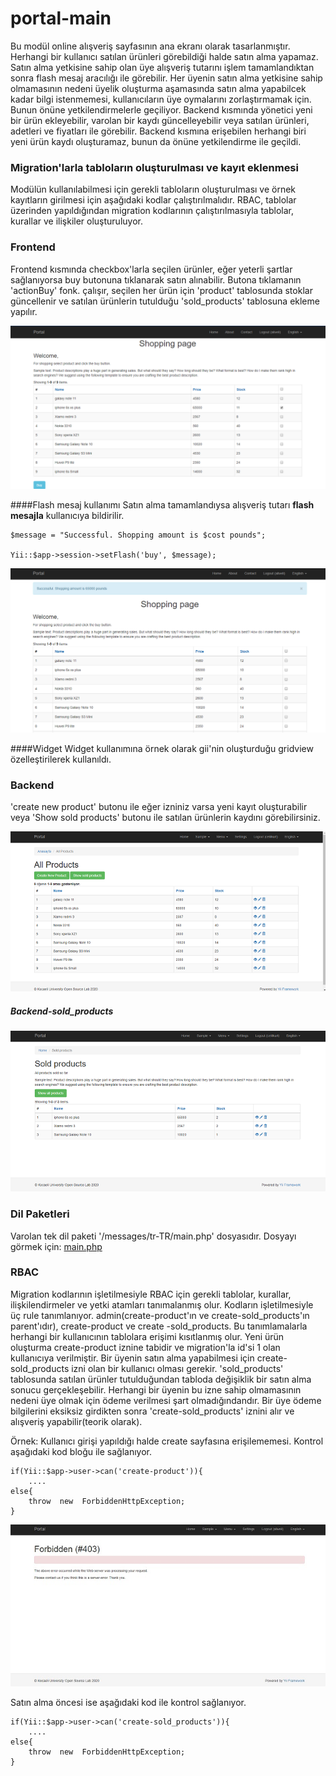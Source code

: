 # portal-main

Bu modül online alışveriş sayfasının ana ekranı olarak tasarlanmıştır. Herhangi bir kullanıcı satılan ürünleri görebildiği halde satın alma yapamaz. Satın alma yetkisine sahip olan üye alışveriş tutarını işlem tamamlandıktan sonra flash mesaj aracılığı ile görebilir. Her üyenin satın alma yetkisine sahip olmamasının nedeni üyelik oluşturma aşamasında satın alma yapabilcek kadar bilgi istenmemesi, kullanıcıların üye oymalarını zorlaştırmamak için. Bunun önüne yetkilendirmelerle geçiliyor. Backend kısmında yönetici yeni bir ürün ekleyebilir, varolan bir kaydı güncelleyebilir veya satılan ürünleri, adetleri ve fiyatları ile görebilir. Backend kısmına erişebilen herhangi biri yeni ürün kaydı oluşturamaz, bunun da önüne yetkilendirme ile geçildi.


### Migration'larla tabloların oluşturulması ve kayıt eklenmesi
Modülün kullanılabilmesi için gerekli tabloların oluşturulması ve örnek kayıtların girilmesi için aşağıdaki kodlar çalıştırılmalıdır. RBAC, tablolar üzerinden yapıldığından migration kodlarının çalıştırılmasıyla tablolar, kurallar ve ilişkiler oluşturuluyor.


### Frontend
Frontend kısmında checkbox'larla seçilen ürünler, eğer yeterli şartlar sağlanıyorsa buy butonuna tıklanarak satın alınabilir. Butona tıklamanın 'actionBuy' fonk. çalışır, seçilen her ürün için 'product' tablosunda stoklar güncellenir ve satılan ürünlerin tutulduğu 'sold_products' tablosuna ekleme yapılır.


![enter image description here](https://github.com/dogukankrtlz/portal-170202024/blob/master/imgs/al%C4%B1%C5%9Fveri%C5%9F-1.bmp)

####Flash mesaj kullanımı
Satın alma tamamlandıysa alışveriş tutarı **flash mesajla** kullanıcıya bildirilir.
```
$message = "Successful. Shopping amount is $cost pounds";

Yii::$app->session->setFlash('buy', $message);
```

![enter image description here](https://github.com/dogukankrtlz/portal-170202024/blob/master/imgs/sat%C4%B1n%20alma%20tamam.bmp)

####Widget
Widget kullanımına örnek olarak gii'nin oluşturduğu gridview özelleştirilerek kullanıldı.

### Backend
 'create new product' butonu ile eğer izniniz varsa yeni kayıt oluşturabilir veya 'Show sold products' butonu ile satılan ürünlerin kaydını görebilirsiniz.



![Backend ekranı](https://github.com/dogukankrtlz/portal-170202024/blob/master/imgs/backend-1.jpg)

##### Backend-sold_products


![enter image description here](https://github.com/dogukankrtlz/portal-170202024/blob/master/imgs/backend-2.jpg)

### Dil Paketleri
Varolan tek dil paketi '/messages/tr-TR/main.php' dosyasıdır.
Dosyayı görmek için: [main.php]([https://github.com/dogukankrtlz/portal-170202024/blob/master/messages/tr-TR/main.php](https://github.com/2019-BLM317/portal-170202024/blob/master/messages/tr-TR/main.php))


### RBAC
Migration kodlarının işletilmesiyle RBAC için gerekli tablolar, kurallar, ilişkilendirmeler ve yetki atamları tanımalanmış olur.
Kodların işletilmesiyle üç rule tanımlanıyor. admin(create-product'ın ve create-sold_products'ın parent'ıdır), create-product ve create -sold_products. Bu tanımlamalarla herhangi bir kullanıcının tablolara erişimi kısıtlanmış olur. 
Yeni ürün oluşturma create-product iznine tabidir ve migration'la id'si 1 olan kullanıcıya verilmiştir. 
Bir üyenin satın alma yapabilmesi için create-sold_products izni olan bir kullanıcı olması gerekir. 'sold_products' tablosunda satılan ürünler tutulduğundan tabloda değişiklik bir satın alma sonucu gerçekleşebilir.  Herhangi bir üyenin bu izne sahip olmamasının nedeni üye olmak için ödeme verilmesi şart olmadığındandır. Bir üye ödeme bilgilerini eksiksiz girdikten sonra 'create-sold_products' iznini alır ve alışveriş yapabilir(teorik olarak).

Örnek: Kullanıcı girişi yapıldığı halde create sayfasına erişilememesi.
Kontrol aşağıdaki kod bloğu ile sağlanıyor.
```
if(Yii::$app->user->can('create-product')){
	....
else{
	throw  new  ForbiddenHttpException;
}
```

![enter image description here](https://github.com/dogukankrtlz/portal-170202024/blob/master/RBAC.JPG)

Satın alma öncesi ise aşağıdaki kod ile kontrol sağlanıyor.
```
if(Yii::$app->user->can('create-sold_products')){
	....
else{
	throw  new  ForbiddenHttpException;
}
```
